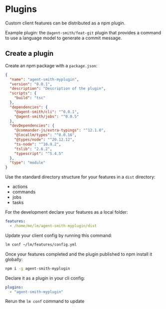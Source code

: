 # Plugins

Custom client features can be distributed as a npm plugin.

Example plugin: the `@agent-smith/feat-git` plugin that provides a command
to use a language model to generate a commit message.

## Create a plugin

Create an npm package with a `package.json`:

```json
{
  "name": "agent-smith-myplugin",
  "version": "0.0.1",
  "description": "Description of the plugin",
  "scripts": {
    "build": "tsc"
  },
  "dependencies": {
    "@agent-smith/cli": "^0.0.1",
    "@agent-smith/jobs": "^0.0.5"
  },
  "devDependencies": {
    "@commander-js/extra-typings": "^12.1.0",
    "@locallm/types": "^0.0.16",
    "@types/node": "^20.12.12",
    "ts-node": "^10.9.2",
    "tslib": "2.6.2",
    "typescript": "^5.4.5"
  },
  "type": "module"
}
```

Use the standard directory structure for your features in a `dist` directory:

- actions
- commands
- jobs
- tasks

For the development declare your features as a local folder:

```yml
features:
  - /home/me/lm/agent-smith-myplugin/dist
```

Update your client config by running this command:

```bash
lm conf ~/lm/features/config.yml
```

Once your features completed and the plugin published to npm install it
globally:

```bash
npm i -g agent-smith-myplugin
```

Declare it as a plugin in your cli config:


```yml
plugins:
  - "agent-smith-myplugin"
```

Rerun the `lm conf` command to update
